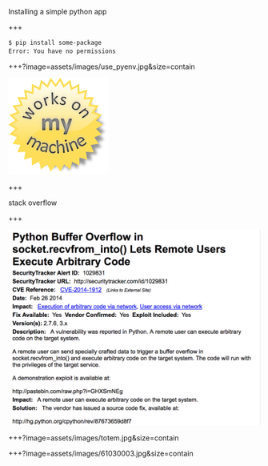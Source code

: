 
Installing a simple python app
 
+++

```bash
$ pip install some-package
Error: You have no permissions
``` 

+++?image=assets/images/use_pyenv.jpg&size=contain

![works on my machine](assets/images/works_on_my_machine.png)

+++

stack overflow

+++

![vulnerability](assets/images/python_exploit.png)


+++?image=assets/images/totem.jpg&size=contain


+++?image=assets/images/61030003.jpg&size=contain